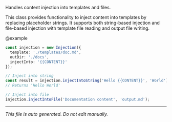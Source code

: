 Handles content injection into templates and files.

This class provides functionality to inject content into templates by replacing
placeholder strings. It supports both string-based injection and file-based
injection with template file reading and output file writing.

@example
```typescript
const injection = new Injection({
  template: './templates/doc.md',
  outDir: './docs',
  injectInto: '{{CONTENT}}'
});

// Inject into string
const result = injection.injectIntoString('Hello {{CONTENT}}', 'World');
// Returns 'Hello World'

// Inject into file
injection.injectIntoFile('Documentation content', 'output.md');
```


---

*This file is auto generated. Do not edit manually.*